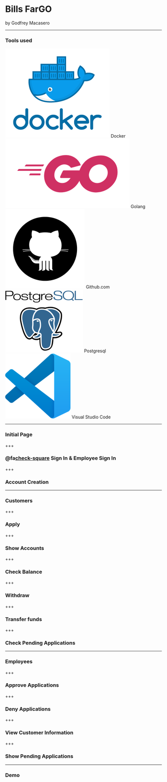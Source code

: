 # Bills FarGO

by Godfrey Macasero

---

### Tools used

![Image](assets/docker.png) Docker
![Image](assets/go.png) Golang
![Image](assets/github.png) Github.com
![Image](assets/postgresql.png) Postgresql
![Image](assets/vscode.png) Visual Studio Code

---
### Initial Page

+++
### @fa[check-square]() Sign In & Employee Sign In

+++
### Account Creation
---

### Customers

+++
### Apply

+++
### Show Accounts

+++
### Check Balance

+++
### Withdraw

+++
### Transfer funds

+++
### Check Pending Applications
---
### Employees

+++
### Approve Applications

+++
### Deny Applications

+++
### View Customer Information

+++
### Show Pending Applications

---
### Demo